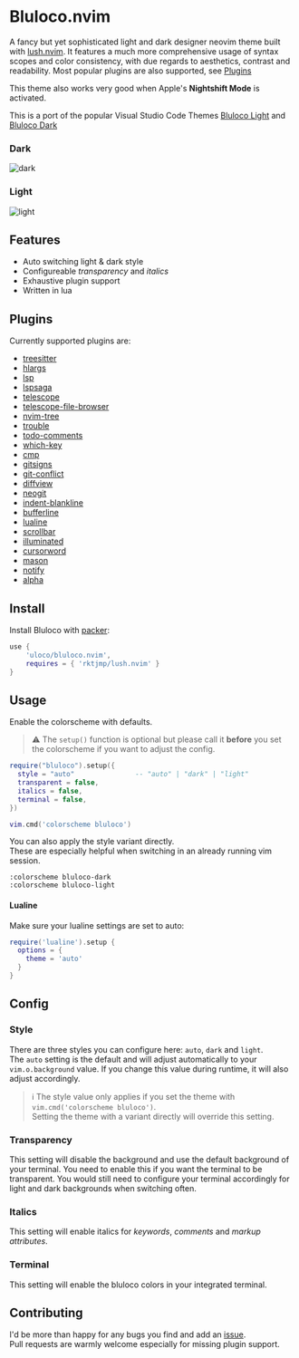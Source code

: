 # Bluloco.nvim

A fancy but yet sophisticated light and dark designer neovim theme built with [lush.nvim](https://github.com/rktjmp/lush.nvim).
It features a much more comprehensive usage of syntax scopes and color
consistency, with due regards to aesthetics, contrast and readability.
Most popular plugins are also supported, see [Plugins](#plugins)

This theme also works very good when Apple's **Nightshift Mode** is activated.

This is a port of the popular Visual Studio Code Themes
[Bluloco Light](https://github.com/uloco/theme-bluloco-light) and
[Bluloco Dark](https://github.com/uloco/theme-bluloco-dark)

### Dark

![dark](./screenshots/dark.png)

### Light

![light](./screenshots/light.png)

## Features

- Auto switching light & dark style
- Configureable _transparency_ and _italics_
- Exhaustive plugin support
- Written in lua

## Plugins

Currently supported plugins are:

- [treesitter](https://github.com/nvim-treesitter/nvim-treesitter)
- [hlargs](https://github.com/m-demare/hlargs.nvim)
- [lsp](https://github.com/neovim/lsp-config)
- [lspsaga](https://github.com/glepnir/lspsaga.nvim)
- [telescope](https://github.com/nvim-telescope/telescope.nvim)
- [telescope-file-browser](https://github.com/nvim-telescope/telescope-file-browser.nvim)
- [nvim-tree](https://github.com/kyazdani42/nvim-tree.lua)
- [trouble](https://github.com/folke/trouble.nvim)
- [todo-comments](https://github.com/folke/todo-comments.nvim)
- [which-key](https://github.com/liuchengxu/vim-which-key)
- [cmp](https://github.com/hrsh7th/nvim-cmp)
- [gitsigns](https://github.com/lewis6991/gitsigns.nvim)
- [git-conflict](https://github.com/akinsho/git-conflict.nvim)
- [diffview](https://github.com/sindrets/diffview.nvim)
- [neogit](https://github.com/TimUntersberger/neogit)
- [indent-blankline](https://github.com/lukas-reineke/indent-blankline.nvim)
- [bufferline](https://github.com/akinsho/nvim-bufferline.lua)
- [lualine](https://github.com/hoob3rt/lualine.nvim)
- [scrollbar](https://github.com/petertriho/nvim-scrollbar)
- [illuminated](https://github.com/RRethy/vim-illuminate)
- [cursorword](https://github.com/xiyaowong/nvim-cursorword)
- [mason](https://github.com/williamboman/mason.nvim)
- [notify](https://github.com/rcarriga/nvim-notify)
- [alpha](https://github.com/goolord/alpha-nvim)

<!--
TODO:
<details>
<summary> Example config </summary>
</details
- Foldable with screenshots
- Add needed config hereF -->

## Install

Install Bluloco with [packer](https://github.com/wbthomason/packer.nvim):

```lua
use {
    'uloco/bluloco.nvim',
    requires = { 'rktjmp/lush.nvim' }
}
```

## Usage

Enable the colorscheme with defaults.

> ⚠️ The `setup()` function is optional but please call it
> **before** you set the colorscheme if you want to adjust the config.

```lua
require("bluloco").setup({
  style = "auto"               -- "auto" | "dark" | "light"
  transparent = false,
  italics = false,
  terminal = false,
})

vim.cmd('colorscheme bluloco')
```

You can also apply the style variant directly.  
These are especially helpful when switching in an already running vim session.

```vim
:colorscheme bluloco-dark
:colorscheme bluloco-light
```

#### Lualine

Make sure your lualine settings are set to auto:

```lua
require('lualine').setup {
  options = {
    theme = 'auto'
  }
}
```

## Config

### Style

There are three styles you can configure here: `auto`, `dark` and `light`.  
The `auto` setting is the default and will adjust automatically to your
`vim.o.background` value. If you change this value during runtime, it will also adjust accordingly.

> ℹ️ The style value only applies if you set the theme with `vim.cmd('colorscheme bluloco')`.  
> Setting the theme with a variant directly will override this setting.

### Transparency

This setting will disable the background and use the default background of your terminal.
You need to enable this if you want the terminal to be transparent. You would still need to
configure your terminal accordingly for light and dark backgrounds when switching often.

<!-- TODO:  See: auto switching themes.
See: bluloco theme for iTerm2 -->

### Italics

This setting will enable italics for _keywords_, _comments_ and _markup attributes_.

### Terminal

This setting will enable the bluloco colors in your integrated terminal.

<!-- ## Recipes
### Auto switching light & dark themes
 -->

## Contributing

I'd be more than happy for any bugs you find and add an [issue](https://github.com/uloco/bluloco.nvim/issues).  
Pull requests are warmly welcome especially for missing plugin support.
